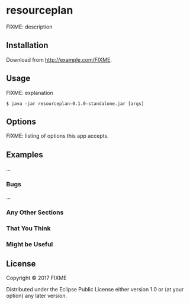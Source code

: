 # resourceplan

FIXME: description

## Installation

Download from http://example.com/FIXME.

## Usage

FIXME: explanation

    $ java -jar resourceplan-0.1.0-standalone.jar [args]

## Options

FIXME: listing of options this app accepts.

## Examples

...

### Bugs

...

### Any Other Sections
### That You Think
### Might be Useful

## License

Copyright © 2017 FIXME

Distributed under the Eclipse Public License either version 1.0 or (at
your option) any later version.
